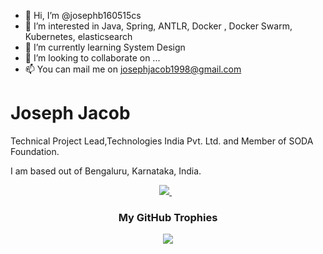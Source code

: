- 👋 Hi, I’m @josephb160515cs
- 👀 I’m interested in Java, Spring, ANTLR, Docker , Docker Swarm, Kubernetes, elasticsearch
- 🌱 I’m currently learning System Design
- 💞️ I’m looking to collaborate on ...
- 📫 You can mail me on josephjacob1998@gmail.com

<h1 align='left'>
   Joseph Jacob 
</h1>

<p align='left'>
  Technical Project Lead,Technologies India Pvt. Ltd. and Member of SODA Foundation.
</p>
<p>I am based out of Bengaluru, Karnataka, India.</p>



<div align='center'>
  <a href="https://www.linkedin.com/in/joseph-jacob-564bb2168/">
    <img src="https://img.shields.io/badge/linkedin-%564bb216.svg?&style=for-the-badge&logo=linkedin&logoColor=white" />
  </a>&nbsp;&nbsp;
</div>

<div align="center">
  <h3>My GitHub Trophies</h3>
  <img src="https://github-profile-trophy.vercel.app/?username=josephjacobmorris" />
</div>
